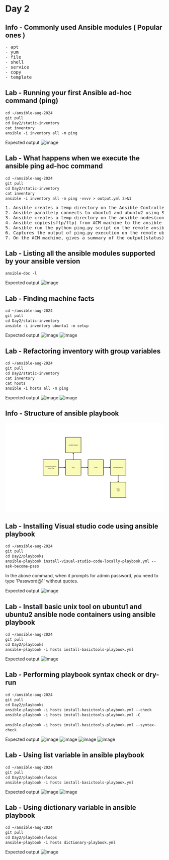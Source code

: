 # Day 2

## Info - Commonly used Ansible modules ( Popular ones )
<pre>
- apt
- yum
- file
- shell
- service
- copy
- template
</pre>

## Lab - Running your first Ansible ad-hoc command (ping)
```
cd ~/ansible-aug-2024
git pull
cd Day2/static-inventory
cat inventory
ansible -i inventory all -m ping
```

Expected output
![image](https://github.com/user-attachments/assets/d39e2601-fb89-421e-af11-b77223df6ccf)

## Lab - What happens when we execute the ansible ping ad-hoc command
```
cd ~/ansible-aug-2024
git pull
cd Day2/static-inventory
cat inventory
ansible -i inventory all -m ping -vvvv > output.yml 2>&1
```

<pre>
1. Ansible creates a temp directory on the Ansible Controller Machine (ACM)
2. Ansible parallely connects to ubuntu1 and ubuntu2 using SSH, fetching connection details from the inventory file
3. Ansible creates a temp directory on the ansible nodes(containers)
4. Ansible copies(sftp/ftp) from ACM machine to the ansible nodes into the temp directory
5. Ansible run the python ping.py script on the remote ansible nodes
6. Captures the output of ping.py execution on the remote ubuntu1 and ubuntu2, removes the temp directory that was created earlier
7. On the ACM machine, gives a summary of the output(status) of ping ad-hoc command
</pre>

## Lab - Listing all the ansible modules supported by your ansible version
```
ansible-doc -l
```

Expected output
![image](https://github.com/user-attachments/assets/6f1201ce-994a-4720-890c-c49e12e8f56c)


## Lab - Finding machine facts
```
cd ~/ansible-aug-2024
git pull
cd Day2/static-inventory
ansible -i inventory ubuntu1 -m setup
```

Expected output
![image](https://github.com/user-attachments/assets/a1d8e343-6744-4cd8-afa5-8ee204e55270)
![image](https://github.com/user-attachments/assets/c3e86d20-5689-4d55-aebe-d90985bf039e)

## Lab - Refactoring inventory with group variables
```
cd ~/ansible-aug-2024
git pull
cd Day2/static-inventory
cat inventory
cat hosts
ansible -i hosts all -m ping
```

Expected output
![image](https://github.com/user-attachments/assets/659527ce-a760-48b6-8b22-8f2aafc93f89)
![image](https://github.com/user-attachments/assets/2cca072c-7ab7-4a03-ba39-df13d2d65f8d)

## Info - Structure of ansible playbook
![playbook](playbook.png)

## Lab - Installing Visual studio code using ansible playbook
```
cd ~/ansible-aug-2024
git pull
cd Day2/playbooks
ansible-playbook install-visual-studio-code-locally-playbook.yml --ask-become-pass
```
In the above command, when it prompts for admin password, you need to type 'Password@1' without quotes.

Expected output
![image](https://github.com/user-attachments/assets/5b2eb38d-139d-4286-9289-5de4cbcf83ad)

## Lab - Install basic unix tool on ubuntu1 and ubuntu2 ansible node containers using ansible playbook
```
cd ~/ansible-aug-2024
git pull
cd Day2/playbooks
ansible-playbook -i hosts install-basictools-playbook.yml
```

Expected output
![image](https://github.com/user-attachments/assets/2e2f61cc-55ba-4244-96e9-000b6aaa1c7b)

## Lab - Performing playbook syntax check or dry-run
```
cd ~/ansible-aug-2024
git pull
cd Day2/playbooks
ansible-playbook -i hosts install-basictools-playbook.yml --check
ansible-playbook -i hosts install-basictools-playbook.yml -C

ansible-playbook -i hosts install-basictools-playbook.yml --syntax-check
```

Expected output
![image](https://github.com/user-attachments/assets/3c6bb982-2aa3-43fd-a285-3b6a2ad3c1c7)
![image](https://github.com/user-attachments/assets/8674658f-5a8c-42d7-af84-869c5f9235e4)
![image](https://github.com/user-attachments/assets/bfc138d2-dc07-4c03-b240-bc60e6e05f07)
![image](https://github.com/user-attachments/assets/61fa381c-b642-4cb7-93d5-89b6aac0076a)

## Lab - Using list variable in ansible playbook
```
cd ~/ansible-aug-2024
git pull
cd Day2/playbooks/loops
ansible-playbook -i hosts install-basictools-playbook.yml
```

Expected output
![image](https://github.com/user-attachments/assets/4ac6edb5-0110-4d80-b600-7e2a38288b4f)
![image](https://github.com/user-attachments/assets/9b0f5d58-cbd3-4fc1-8b7c-e19e9553b45c)

## Lab - Using dictionary variable in ansible playbook
```
cd ~/ansible-aug-2024
git pull
cd Day2/playbooks/loops
ansible-playbook -i hosts dictionary-playbook.yml
```


Expected output
![image](https://github.com/user-attachments/assets/49b00485-af7d-40e5-804b-c2b6dec0c0d6)
